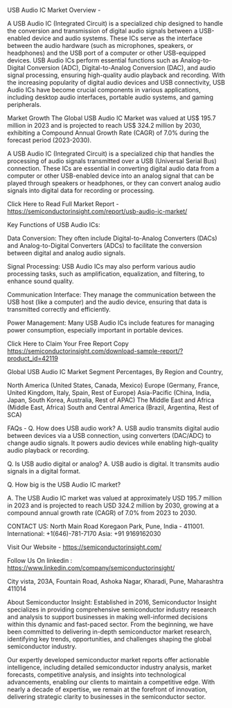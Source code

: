 USB Audio IC Market Overview -

A USB Audio IC (Integrated Circuit) is a specialized chip designed to handle the conversion and transmission of digital audio signals between a USB-enabled device and audio systems. These ICs serve as the interface between the audio hardware (such as microphones, speakers, or headphones) and the USB port of a computer or other USB-equipped devices. USB Audio ICs perform essential functions such as Analog-to-Digital Conversion (ADC), Digital-to-Analog Conversion (DAC), and audio signal processing, ensuring high-quality audio playback and recording. With the increasing popularity of digital audio devices and USB connectivity, USB Audio ICs have become crucial components in various applications, including desktop audio interfaces, portable audio systems, and gaming peripherals.

Market Growth
The Global USB Audio IC Market was valued at US$ 195.7 million in 2023 and is projected to reach US$ 324.2 million by 2030, exhibiting a Compound Annual Growth Rate (CAGR) of 7.0% during the forecast period (2023-2030).

A USB Audio IC (Integrated Circuit) is a specialized chip that handles the processing of audio signals transmitted over a USB (Universal Serial Bus) connection. These ICs are essential in converting digital audio data from a computer or other USB-enabled device into an analog signal that can be played through speakers or headphones, or they can convert analog audio signals into digital data for recording or processing.

Click Here to Read Full Market Report -
https://semiconductorinsight.com/report/usb-audio-ic-market/

Key Functions of USB Audio ICs:

Data Conversion: They often include Digital-to-Analog Converters (DACs) and Analog-to-Digital Converters (ADCs) to facilitate the conversion between digital and analog audio signals.

Signal Processing: USB Audio ICs may also perform various audio processing tasks, such as amplification, equalization, and filtering, to enhance sound quality.

Communication Interface: They manage the communication between the USB host (like a computer) and the audio device, ensuring that data is transmitted correctly and efficiently.

Power Management: Many USB Audio ICs include features for managing power consumption, especially important in portable devices.

Click Here to Claim Your Free Report Copy
https://semiconductorinsight.com/download-sample-report/?product_id=42119

Global USB Audio IC Market Segment Percentages, By Region and Country,

North America (United States, Canada, Mexico)
Europe (Germany, France, United Kingdom, Italy, Spain, Rest of Europe)
Asia-Pacific (China, India, Japan, South Korea, Australia, Rest of APAC)
The Middle East and Africa (Middle East, Africa)
South and Central America (Brazil, Argentina, Rest of SCA)

FAQs -
Q. How does USB audio work?
A. USB audio transmits digital audio between devices via a USB connection, using converters (DAC/ADC) to change audio signals. It powers audio devices while enabling high-quality audio playback or recording.

Q. Is USB audio digital or analog?
A. USB audio is digital. It transmits audio signals in a digital format.

Q. How big is the USB Audio IC market?

A. The USB Audio IC market was valued at approximately USD 195.7 million in 2023 and is projected to reach USD 324.2 million by 2030, growing at a compound annual growth rate (CAGR) of 7.0% from 2023 to 2030.

CONTACT US:
North Main Road Koregaon Park, Pune, India - 411001.
International: +1(646)-781-7170
Asia: +91 9169162030

Visit Our Website -
https://semiconductorinsight.com/

Follow Us On linkedin : https://www.linkedin.com/company/semiconductorinsight/

City vista, 203A, Fountain Road, Ashoka Nagar, Kharadi, Pune, Maharashtra 411014

About Semiconductor Insight:
Established in 2016, Semiconductor Insight specializes in providing comprehensive semiconductor industry research and analysis to support businesses in making well-informed decisions within this dynamic and fast-paced sector. From the beginning, we have been committed to delivering in-depth semiconductor market research, identifying key trends, opportunities, and challenges shaping the global semiconductor industry.

Our expertly developed semiconductor market reports offer actionable intelligence, including detailed semiconductor industry analysis, market forecasts, competitive analysis, and insights into technological advancements, enabling our clients to maintain a competitive edge. With nearly a decade of expertise, we remain at the forefront of innovation, delivering strategic clarity to businesses in the semiconductor sector.
